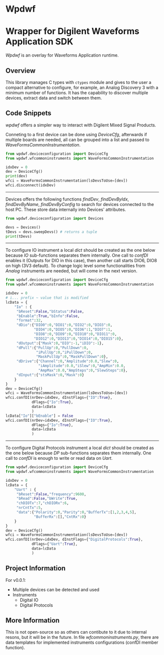 
# Wpdwf

# Wrapper for Digilent Waveforms Application SDK

*Wpdwf* is an overlay for Waveforms Application runtime.

## Overview

This library manages C types with `ctypes` module and gives to the
user a compact alternative to configure, for example, an Analog Discovery 3
with a minimum number of functions. It has the capability to discover multiple
devices, extract data and switch between them.

## Code Snippets

*wpdwf* offers a simpler way to interact with Digilent Mixed Signal Products.

Conneting to a first device can be done using *DeviceCfg*, afterwards if
multiple boards are needed, all can be grouped into a list and passed to
*WaveFormsCommonInstrumentation*.

```python
from wpdwf.deviceconfiguration import DeviceCfg
from wpdwf.wfcommoninstruments import WaveFormsCommonInstrumentation

idxDev = 0
dev = DeviceCfg()
print(dev)
wfci = WaveFormsCommonInstrumentation(lsDevsToUse=[dev])
wfci.disconnect(idxDev)
```

---

Devices offers the following functions *findDev*, *findDevByIdx*,
*findDevByName*, *findDevByConfig* to search for devices connected
to the host PC. These store data internally into Devices' attributes.

```python
from wpdwf.deviceconfiguration import Devices

devs = Devices()
tDevs = devs.sweepDevs() # returns a tuple
print(tDevs)
```

---

To configure IO instrument a local *dict* should be created as
the one below because *IO* sub-functions separates them internally.
One call to *confDI* enables it (Outputs for DIO in this case), then
another call starts DIO6, DIO8 on high (3V3 default). To change logic
level some functionalities from *Analog* instruments are needed, but
will come in the next version.

```python
from wpdwf.deviceconfiguration import DeviceCfg
from wpdwf.wfcommoninstruments import WaveFormsCommonInstrumentation

idxDev = 0
# i... prefix ~ value that is modified
lcData = {
	"Io" : {
	 "bReset":False,"bStatus":False,
	 "bEnable":True,"bInfo":False,
	 "format":32,
	 "dDio":{"DIO0":0,"DIO1":0,"DIO2":0,"DIO3":0,
			 "DIO4":0,"DIO5":0,"DIO6":1,"DIO7":1,
			 "DIO8":0,"DIO9":0,"DIO10":0,"DIO11":0,
			 "DIO12":0,"DIO13":0,"DIO14":0,"DIO15":0},
	 "dOutput":{"Mask":0,"DIO":-1,"iDIO":-1},
	 "dPull":{"PullUp":0,"PullDown":0,
			  "iPullUp":0,"iPullDown":0,
			  "MaskPullUp":0,"MaskPullDown":0},
	 "dDrive":{"Channel":0,"Amplitude":0.0,"Slew":0,
			   "iAmplitude":0.0,"iSlew":0,"AmpMin":0.0,
			   "AmpMax":0.0,"AmpSteps":0,"SlewSteps":0},
	 "dInput":{"stsMask":0,"Mask":0}
	}
}
dev = DeviceCfg()
wfci = WaveFormsCommonInstrumentation(lsDevsToUse=[dev])
wfci.confDI(nrDev=idxDev, dInstFlags={"IO":True},
			dFlags={"Io":True},
			data=lcData
			)
lcData["Io"]["bEnable"] = False
wfci.confDI(nrDev=idxDev, dInstFlags={"IO":True},
			dFlags={"Io":True},
			data=lcData
			)
```

---

To configure Digital Protocols instrument a local *dict* should be created as
the one below because *DP* sub-functions separates them internally.
One call to *confDI* is enough to write or read data on *Uart*.

```python
from wpdwf.deviceconfiguration import DeviceCfg
from wpdwf.wfcommoninstruments import WaveFormsCommonInstrumentation

idxDev = 0
lcData = {
	"Uart" : {
	 "bReset":False,"frequency":9600,
	 "bRead":False,"bWrite":True,
	 "chDIOTx":7,"chDIORx":6,
	 "nrCntTx":5,
	 "data":{"Polarity":0,"Parity":0,"BufferTx":[1,2,3,4,5],
			 "BufferRx":[],"CntRx":0}
	}
}
dev = DeviceCfg()
wfci = WaveFormsCommonInstrumentation(lsDevsToUse=[dev])
wfci.confDI(nrDev=idxDev, dInstFlags={"DigitalProtocols":True},
			dFlags={"Uart":True},
			data=lcData
			)
```

## Project Information

For v0.0.1:

- Multiple devices can be detected and used
- Instruments
	- Digital IO
	- Digital Protocols

## More Information

This is not open-source so as others can contibute to it
due to internal resons, but it will be in the future. In file
*wfcommoninstruments.py*, there are data templates for implemented
instruments configurations (confDI member function).
